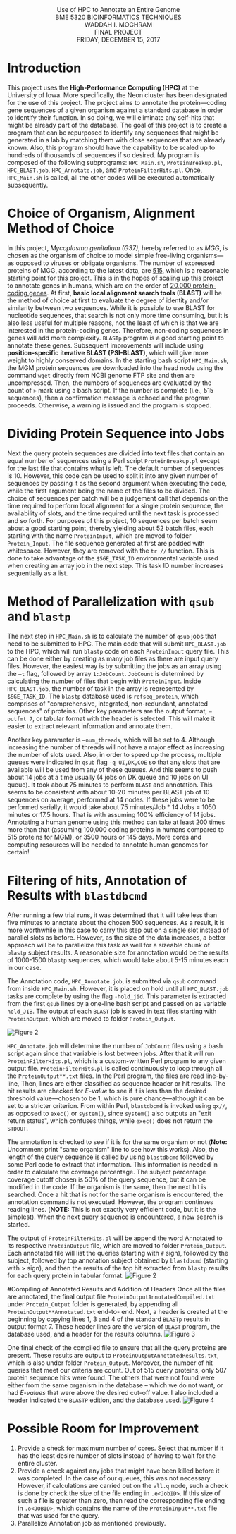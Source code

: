 <div align="center"> Use of HPC to Annotate an Entire Genome</div>
<div align="center"> BME 5320 BIOINFORMATICS TECHNIQUES</div>
<div align="center"> WADDAH I. MOGHRAM</div>
<div align="center"> FINAL PROJECT</div>
<div align="center"> FRIDAY, DECEMBER 15, 2017</div>

# Introduction
This project uses the **High-Performance Computing (HPC)** at the University of Iowa. More specifically, the Neon cluster has been designated for the use of this project. The project aims to annotate the protein—coding gene sequences of a given organism against a standard database in order to identify their function. In so doing, we will eliminate any self-hits that might be already part of the database. The goal of this project is to create a program that can be repurposed to identify any sequences that might be generated in a lab by matching them with close sequences that are already known. Also, this program should have the capability to be scaled up to hundreds of thousands of sequences if so desired.
My program is composed of the following subprograms: `HPC_Main.sh`, `ProteinBreakup.pl`, `HPC_BLAST.job`, `HPC_Annotate.job`, and `ProteinFilterHits.pl`. Once, `HPC_Main.sh` is called, all the other codes will be executed automatically subsequently.

# Choice of Organism, Alignment Method of Choice
In this project, *Mycoplasma genitalium (G37)*, hereby referred to as *MGG*, is chosen as the organism of choice to model simple free-living organisms—as opposed to viruses or obligate organisms. The number of expressed proteins of MGG, according to the latest data, are [515](https://www.ncbi.nlm.nih.gov/genome/474?genome_assembly_id=300158), which is a reasonable starting point for this project. This is in the hopes of scaling up this project to annotate genes in humans, which are on the order of [20,000 protein-coding genes](https://www.edinformatics.com/math_science/human_genome.htm).
At first, **basic local alignment search tools (BLAST)** will be the method of choice at first to evaluate the degree of identity and/or similarity between two sequences. While it is possible to use BLAST for nucleotide sequences, that search is not only more time consuming, but it is also less useful for multiple reasons, not the least of which is that we are interested in the protein-coding genes. Therefore, non-coding sequences in genes will add more complexity. `BLASTp` program is a good starting point to annotate these genes. Subsequent improvements will include using **position-specific iterative BLAST (PSI-BLAST)**, which will give more weight to highly conserved domains.
In the starting bash script `HPC_Main.sh`, the MGM protein sequences are downloaded into the head node using the command `wget` directly from NCBI genome FTP site and then are uncompressed. Then, the numbers of sequences are evaluated by the count of `>` mark using a bash script. If the number is complete (i.e., 515 sequences), then a confirmation message is echoed and the program proceeds.
Otherwise, a warning is issued and the program is stopped.

# Dividing Protein Sequence into Jobs
Next the query protein sequences are divided into text files that contain an equal number of sequences using a Perl script `ProteinBreakup.pl` except for the last file that contains what is left. The default number of sequences is 10. However, this code can be used to split it into any given number of sequences by passing it as the second argument when executing the code, while the first argument being the name of the files to be divided.
The choice of sequences per batch will be a judgement call that depends on the time required to perform local alignment for a single protein sequence, the availability of slots, and the time required until the next task is processed and so forth. For purposes of this project, 10 sequences per batch seem about a good starting point, thereby yielding about 52 batch files, each starting with the name `ProteinInput`, which are moved to folder `Protein_Input`. The file sequence generated at first are padded with whitespace.
However, they are removed with the `tr //` function. This is done to take advantage of the
`$SGE_TASK_ID` environmental variable used when creating an array job in the next step. This task ID number increases sequentially as a list.

# Method of Parallelization with `qsub` and `blastp`
The next step in `HPC_Main.sh` is to calculate the number of `qsub` jobs that need to be submitted to HPC. The main code that will submit `HPC_BLAST.job` to the HPC, which will run `blastp` code on each `ProteinInput` query file. This can be done either by creating as many job files as there are input query files. However, the easiest way is by submitting the jobs as an array using the `–t` flag, followed by array `1:JobCount`. `JobCount` is determined by calculating the number of files that begin with `ProteinInput`. Inside `HPC_BLAST.job`, the number of task in the array is represented by
`$SGE_TASK_ID`.
The `blastp` database used is `refseq_protein`, which comprises of "comprehensive, integrated, non-redundant, annotated sequences" of proteins. Other key parameters are the output format, `–outfmt 7`, or tabular format with the header is selected. This will make it easier to extract relevant information and annotate them. 

Another key parameter is `–num_threads`, which will be set to 4. Although increasing the number of threads will not have a major effect as increasing the number of slots used.
Also, in order to speed up the process, multiple queues were indicated in `qsub` flag `-q UI,DK,COE` so that any slots that are available will be used from any of these queues. And this seems to push about 14 jobs at a time usually (4 jobs on DK queue and 10 jobs on UI queue). It took about 75 minutes to perform `BLAST` and annotation. This seems to be consistent with about 10-20 minutes per BLAST job of 10 sequences on average, performed at 14 nodes. If these jobs were to be performed serially, it would take about 75 minutes/Job * 14 Jobs = 1050 minutes or 17.5 hours. That is with assuming 100% efficiency of 14 jobs. Annotating a human genome using this method can take at least 200 times more than that (assuming 100,000 coding proteins in humans compared to 515 proteins for MGM), or 3500 hours or 145 days. More cores and computing resources will be needed to annotate human genomes for certain!

# Filtering of hits, Annotation of Results with `blastdbcmd`
After running a few trial runs, it was determined that it will take less than five minutes to annotate about the chosen 500 sequences. As a result, it is more worthwhile in this case to carry this step out on a single slot instead of parallel slots as before. However, as the size of the data increases, a better approach will be to parallelize this task as well for a sizeable chunk of `blastp` subject results. A reasonable size for annotation would be the results of 1000-1500 `blastp` sequences, which would take about 5-15 minutes each in our case.

The Annotation code, `HPC_Annotate.job`, is submitted via `qsub` command from inside `HPC_Main.sh`.
However, it is placed on hold until all `HPC_BLAST.job` tasks are complete by using the flag
`-hold_jid`. This parameter is extracted from the first `qsub` lines by a one-line bash script and passed on as variable `hold_JIB`. The output of each `BLAST` job is saved in text files starting with `ProteinOutput`, which are moved to folder `Protein_Output`.

![Figure 2](https://github.com/waddahmoghram/G37AnnotationHPC/blob/main/Figure%201.jpg)

`HPC_Annotate.job` will determine the number of `JobCount` files using a bash script again since that variable is lost between jobs. After that it will run `ProteinFilterHits.pl`, which is a custom-written Perl program to any given output file. `ProteinFilterHits.pl` is called continuously to loop through all the `ProteinOutput**.txt` files. In the Perl program, the files are read line-by-line, Then, lines are either classified as sequence header or hit results. The hit results are checked for *E-value* to see if it is less than the desired threshold value—chosen to be 1, which is pure chance—although it can be set to a stricter criterion. From within Perl, `blastdbcmd` is invoked using `qx//`, as opposed to `exec()` or `system()`, since `system()` also outputs an "exit return status", which confuses things, while `exec()` does not return the `STDOUT`.

The annotation is checked to see if it is for the same organism or not (**Note:** Uncomment print "same organism" line to see how this works). Also, the length of the query sequence is called by using `blastdbcmd` followed by some Perl code to extract that information. This information is needed in order to calculate the coverage percentage. The subject percentage coverage cutoff chosen is 50% of the query sequence, but it can be modified in the code. If the organism is the same, then the next hit is searched.
Once a hit that is not for the same organism is encountered, the annotation command is not executed. However, the program continues reading lines. (**NOTE:** This is not exactly very efficient code, but it is the simplest). When the next query sequence is encountered, a new search is started.

The output of `ProteinFilterHits.pl` will be append the word Annotated to its respective `ProteinOutput` file, which are moved to folder `Protein_Output`. Each annotated file will list the queries (starting with `#` sign), followed by the subject, followed by top annotation subject obtained by `blastdbcmd` (starting with > sign), and then the results of the top hit extracted from `blastp` results for each query protein in tabular format.
![Figure 2](https://github.com/waddahmoghram/G37AnnotationHPC/blob/main/Figure%202.jpg)

#Compiling of Annotated Results and Addition of Headers
Once all the files are annotated, the final output file `ProteinOutputAnnotatedCompiled.txt` under `Protein_Output` folder is generated, by appending all `ProteinOutput**Annotated.txt` end-to- end. Next, a header is created at the beginning by copying lines 1, 3 and 4 of the standard `BLASTp` results in output format 7. These header lines are the version of `BLAST` program, the database used, and a header for the results columns.
![Figure 3](https://github.com/waddahmoghram/G37AnnotationHPC/blob/main/Figure%203.jpg)

One final check of the compiled file to ensure that all the query proteins are present. These results are output to `ProteinOutputAnnotatedResults.txt`, which is also under folder `Protein_Output`. Moreover, the number of hit queries that meet our criteria are count. Out of 515 query proteins, only 507 protein sequence hits were found. The others that were not found were either from the same organism in the database – which we do not want, or had *E-values* that were above the desired cut-off value. I also included a header indicated the `BLASTP` edition, and the database used.
![Figure 4](https://github.com/waddahmoghram/G37AnnotationHPC/blob/main/Figure%204.jpg)

# Possible Room for Improvement
1.	Provide a check for maximum number of cores. Select that number if it has the least desire number of slots instead of having to wait for the entire cluster.
2.	Provide a check against any jobs that might have been killed before it was completed. In the case of our queues, this was not necessary. However, if calculations are carried out on the `all.q` node, such a check is done by check the size of the file ending in `.e<JobID>`. If this size of such a file is greater than zero, then read the corresponding file ending in `.o<JOBID>`, which contains the name of the `ProteinInput**.txt` file that was used for the query.
3.	Parallelize Annotation job as mentioned previously.

